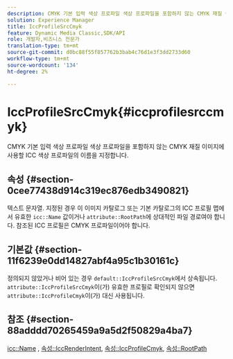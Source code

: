 ```yaml
---
description: CMYK 기본 입력 색상 프로파일 색상 프로파일을 포함하지 않는 CMYK 재질 이미지에 사용할 ICC 색상 프로파일의 이름을 지정합니다.
solution: Experience Manager
title: IccProfileSrcCmyk
feature: Dynamic Media Classic,SDK/API
role: 개발자,비즈니스 전문가
translation-type: tm+mt
source-git-commit: d0bc88f55f857762b3bab4c76d1e3f3dd2733d60
workflow-type: tm+mt
source-wordcount: '134'
ht-degree: 2%

---
```



# IccProfileSrcCmyk{#iccprofilesrccmyk}

CMYK 기본 입력 색상 프로파일 색상 프로파일을 포함하지 않는 CMYK 재질 이미지에 사용할 ICC 색상 프로파일의 이름을 지정합니다.

## 속성 {#section-0cee77438d914c319ec876edb3490821}

텍스트 문자열. 지정된 경우 이 이미지 카탈로그 또는 기본 카탈로그의 ICC 프로필 맵에서 유효한 `icc::Name` 값이거나 `attribute::RootPath`에 상대적인 파일 경로여야 합니다. 참조된 ICC 프로필은 CMYK 프로파일이어야 합니다.

## 기본값 {#section-11f6239e0dd14827abf4a95c1b30161c}

정의되지 않았거나 비어 있는 경우 `default::IccProfileSrcCmyk`에서 상속됩니다. `attribute::IccProfileSrcCmyk`이(가) 유효한 프로필로 확인되지 않으면 `attribute::IccProfileCmyk`이(가) 대신 사용됩니다.

## 참조 {#section-88adddd70265459a9a5d2f50829a4ba7}

[icc::Name](../../../../../ir-api/material-cat/image-rendering-api-ref/c-ir-material-catalog/c-ir-icc-profile-map-reference/r-ir-name-icc.md#reference-7a293ede360e433782575f8f6a562ac2) ,  [속성::IccRenderIntent](../../../../../ir-api/material-cat/image-rendering-api-ref/c-ir-material-catalog/c-ir-attributes-reference/r-ir-iccrenderintent.md#reference-3b80b7a4c25545a593c5076f318b5c40),  [속성::IccProfileCmyk](../../../../../ir-api/material-cat/image-rendering-api-ref/c-ir-material-catalog/c-ir-attributes-reference/r-ir-iccprofilecmyk.md#reference-55aead2d924847ffbd1be4c46add7127),  [속성::RootPath](../../../../../ir-api/material-cat/image-rendering-api-ref/c-ir-material-catalog/c-ir-attributes-reference/r-ir-rootpath.md#reference-a4d7c96b62e14fcbad1740c702f160f3)

